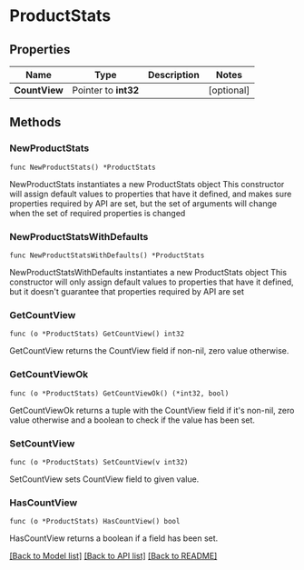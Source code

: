 # ProductStats

## Properties

Name | Type | Description | Notes
------------ | ------------- | ------------- | -------------
**CountView** | Pointer to **int32** |  | [optional] 

## Methods

### NewProductStats

`func NewProductStats() *ProductStats`

NewProductStats instantiates a new ProductStats object
This constructor will assign default values to properties that have it defined,
and makes sure properties required by API are set, but the set of arguments
will change when the set of required properties is changed

### NewProductStatsWithDefaults

`func NewProductStatsWithDefaults() *ProductStats`

NewProductStatsWithDefaults instantiates a new ProductStats object
This constructor will only assign default values to properties that have it defined,
but it doesn't guarantee that properties required by API are set

### GetCountView

`func (o *ProductStats) GetCountView() int32`

GetCountView returns the CountView field if non-nil, zero value otherwise.

### GetCountViewOk

`func (o *ProductStats) GetCountViewOk() (*int32, bool)`

GetCountViewOk returns a tuple with the CountView field if it's non-nil, zero value otherwise
and a boolean to check if the value has been set.

### SetCountView

`func (o *ProductStats) SetCountView(v int32)`

SetCountView sets CountView field to given value.

### HasCountView

`func (o *ProductStats) HasCountView() bool`

HasCountView returns a boolean if a field has been set.


[[Back to Model list]](../README.md#documentation-for-models) [[Back to API list]](../README.md#documentation-for-api-endpoints) [[Back to README]](../README.md)


